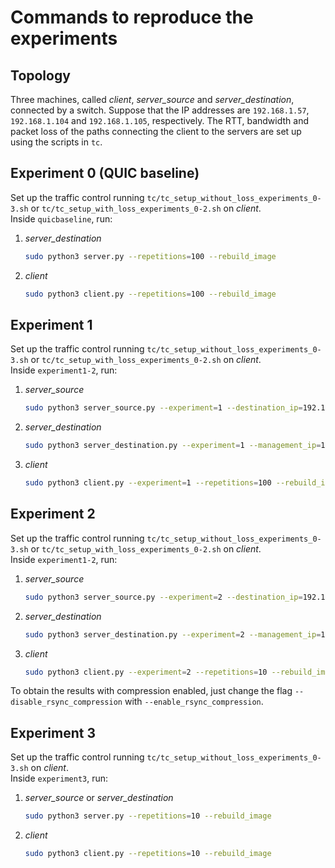 # Commands to reproduce the experiments

## Topology

Three machines, called _client_, _server_source_ and _server_destination_, 
connected by a switch. Suppose that the IP addresses are ```192.168.1.57```,
```192.168.1.104``` and ```192.168.1.105```, respectively. The RTT, bandwidth 
and packet loss of the paths connecting the client to the servers are set up 
using the scripts in ```tc```.

## Experiment 0 (QUIC baseline)

Set up the traffic control running 
```tc/tc_setup_without_loss_experiments_0-3.sh``` or 
```tc/tc_setup_with_loss_experiments_0-2.sh``` on _client_.  
Inside ```quicbaseline```, run:
1. _server_destination_
   ```bash
   sudo python3 server.py --repetitions=100 --rebuild_image
   ```

2. _client_
   ```bash
   sudo python3 client.py --repetitions=100 --rebuild_image
   ```

## Experiment 1

Set up the traffic control running
```tc/tc_setup_without_loss_experiments_0-3.sh``` or
```tc/tc_setup_with_loss_experiments_0-2.sh``` on _client_.  
Inside ```experiment1-2```, run:
1. _server_source_
   ```bash
   sudo python3 server_source.py --experiment=1 --destination_ip=192.168.1.105 --disable_rsync_compression --repetitions=100 --rebuild_image
   ```

2. _server_destination_
   ```bash
   sudo python3 server_destination.py --experiment=1 --management_ip=192.168.1.105 --management_port=7777 --repetitions=100 --rebuild_image
   ```

3. _client_
   ```bash
   sudo python3 client.py --experiment=1 --repetitions=100 --rebuild_image
   ```

## Experiment 2

Set up the traffic control running
```tc/tc_setup_without_loss_experiments_0-3.sh``` or
```tc/tc_setup_with_loss_experiments_0-2.sh``` on _client_.  
Inside ```experiment1-2```, run:
1. _server_source_
   ```bash
   sudo python3 server_source.py --experiment=2 --destination_ip=192.168.1.105 --disable_rsync_compression --repetitions=10 --rebuild_image
   ```

2. _server_destination_
   ```bash
   sudo python3 server_destination.py --experiment=2 --management_ip=192.168.1.105 --management_port=7777 --repetitions=10 --rebuild_image
   ```

3. _client_
   ```bash
   sudo python3 client.py --experiment=2 --repetitions=10 --rebuild_image
   ```

To obtain the results with compression enabled, just change the flag 
```--disable_rsync_compression``` with ```--enable_rsync_compression```.

## Experiment 3

Set up the traffic control running 
```tc/tc_setup_without_loss_experiments_0-3.sh``` on _client_.  
Inside ```experiment3```, run:
1. _server_source_ or _server_destination_
   ```bash
   sudo python3 server.py --repetitions=10 --rebuild_image
   ```

2. _client_
   ```bash
   sudo python3 client.py --repetitions=10 --rebuild_image
   ```